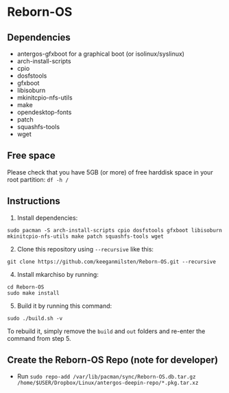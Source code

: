 # Reborn-OS

## Dependencies
- antergos-gfxboot for a graphical boot (or isolinux/syslinux)
- arch-install-scripts
- cpio
- dosfstools
- gfxboot
- libisoburn
- mkinitcpio-nfs-utils
- make
- opendesktop-fonts
- patch
- squashfs-tools
- wget

## Free space

Please check that you have 5GB (or more) of free harddisk space in your root partition:
`df -h /`

## Instructions

1. Install dependencies:
```
sudo pacman -S arch-install-scripts cpio dosfstools gfxboot libisoburn mkinitcpio-nfs-utils make patch squashfs-tools wget
```
2. Clone this repository using `--recursive` like this:
```
git clone https://github.com/keeganmilsten/Reborn-OS.git --recursive
```
4. Install mkarchiso by running:
```
cd Reborn-OS
sudo make install
```
5. Build it by running this command:
```
sudo ./build.sh -v
```
To rebuild it, simply remove the `build` and `out` folders and re-enter the command from step 5.

## Create the Reborn-OS Repo (note for developer)

- Run `sudo repo-add /var/lib/pacman/sync/Reborn-OS.db.tar.gz /home/$USER/Dropbox/Linux/antergos-deepin-repo/*.pkg.tar.xz`
